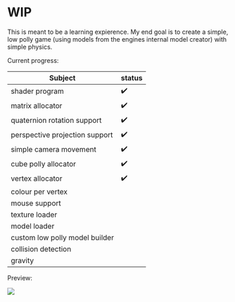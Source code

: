 # WIP

This is meant to be a learning expierence. My end goal is to create a simple, low polly game (using models from the engines internal model creator) with simple physics.

Current progress:

|Subject|status|
|-------|------|
|shader program| ✔️ |
|matrix allocator| ✔️|
|quaternion rotation support|✔️|
|perspective projection support|✔️|
|simple camera movement|✔️|
|cube polly allocator|✔️|
|vertex allocator|✔️|
|colour per vertex||
|mouse support||
|texture loader||
|model loader||
|custom low polly model builder||
|collision detection||
|gravity||

Preview:

![](img/cubes.gif)

